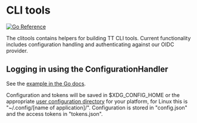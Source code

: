 # CLI tools

[![Go Reference](https://pkg.go.dev/badge/github.com/ttab/clitools.svg)](https://pkg.go.dev/github.com/ttab/clitools)

The clitools contains helpers for building TT CLI tools. Current functionality includes configuration handling and authenticating against our OIDC provider.

## Logging in using the ConfigurationHandler

See the [example in the Go docs](https://pkg.go.dev/github.com/ttab/clitools#example-package).

Configuration and tokens will be saved in $XDG_CONFIG_HOME or the appropriate [user configuration directory](https://pkg.go.dev/os#UserConfigDir) for your platform, for Linux this is "~/.config/[name of application]/". Configuration is stored in "config.json" and the access tokens in "tokens.json".
